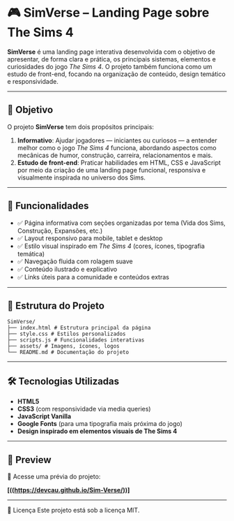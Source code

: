 # 🎮 SimVerse – Landing Page sobre The Sims 4

**SimVerse** é uma landing page interativa desenvolvida com o objetivo de apresentar, de forma clara e prática, os principais sistemas, elementos e curiosidades do jogo *The Sims 4*. O projeto também funciona como um estudo de front-end, focando na organização de conteúdo, design temático e responsividade.

---

## 📌 Objetivo

O projeto **SimVerse** tem dois propósitos principais:

1. **Informativo**: Ajudar jogadores — iniciantes ou curiosos — a entender melhor como o jogo *The Sims 4* funciona, abordando aspectos como mecânicas de humor, construção, carreira, relacionamentos e mais.
2. **Estudo de front-end**: Praticar habilidades em HTML, CSS e JavaScript por meio da criação de uma landing page funcional, responsiva e visualmente inspirada no universo dos Sims.

---

## 🧩 Funcionalidades

- ✅ Página informativa com seções organizadas por tema (Vida dos Sims, Construção, Expansões, etc.)
- ✅ Layout responsivo para mobile, tablet e desktop
- ✅ Estilo visual inspirado em *The Sims 4* (cores, ícones, tipografia temática)
- ✅ Navegação fluida com rolagem suave
- ✅ Conteúdo ilustrado e explicativo
- ✅ Links úteis para a comunidade e conteúdos extras

---

## 🧱 Estrutura do Projeto

``` 
SimVerse/
├── index.html # Estrutura principal da página
├── style.css # Estilos personalizados
├── scripts.js # Funcionalidades interativas
├── assets/ # Imagens, ícones, logos
└── README.md # Documentação do projeto
```

---

## 🛠️ Tecnologias Utilizadas

- **HTML5**  
- **CSS3** (com responsividade via media queries)  
- **JavaScript Vanilla**  
- **Google Fonts** (para uma tipografia mais próxima do jogo)  
- **Design inspirado em elementos visuais de The Sims 4**

---

## 📸 Preview

🔗 Acesse uma prévia do projeto:

**[((https://devcau.github.io/Sim-Verse/))]**  


---

📄 Licença
Este projeto está sob a licença MIT.

